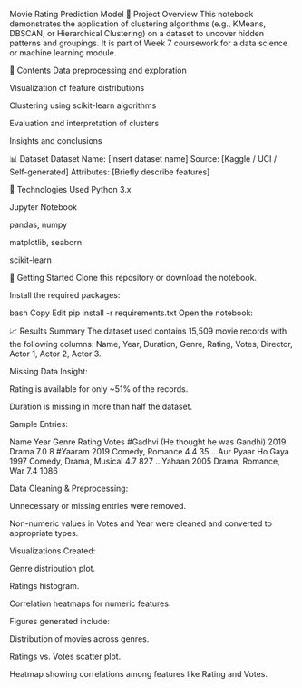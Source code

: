 Movie Rating Prediction Model
📌 Project Overview
This notebook demonstrates the application of clustering algorithms (e.g., KMeans, DBSCAN, or Hierarchical Clustering) on a dataset to uncover hidden patterns and groupings. It is part of Week 7 coursework for a data science or machine learning module.

📂 Contents
Data preprocessing and exploration

Visualization of feature distributions

Clustering using scikit-learn algorithms

Evaluation and interpretation of clusters

Insights and conclusions

📊 Dataset
Dataset Name: [Insert dataset name]
Source: [Kaggle / UCI / Self-generated]
Attributes: [Briefly describe features]

🧰 Technologies Used
Python 3.x

Jupyter Notebook

pandas, numpy

matplotlib, seaborn

scikit-learn

🚀 Getting Started
Clone this repository or download the notebook.

Install the required packages:

bash
Copy
Edit
pip install -r requirements.txt
Open the notebook:


📈 Results Summary
The dataset used contains 15,509 movie records with the following columns:
Name, Year, Duration, Genre, Rating, Votes, Director, Actor 1, Actor 2, Actor 3.

Missing Data Insight:

Rating is available for only ~51% of the records.

Duration is missing in more than half the dataset.

Sample Entries:

Name	Year	Genre	Rating	Votes
#Gadhvi (He thought he was Gandhi)	2019	Drama	7.0	8
#Yaaram	2019	Comedy, Romance	4.4	35
...Aur Pyaar Ho Gaya	1997	Comedy, Drama, Musical	4.7	827
...Yahaan	2005	Drama, Romance, War	7.4	1086

Data Cleaning & Preprocessing:

Unnecessary or missing entries were removed.

Non-numeric values in Votes and Year were cleaned and converted to appropriate types.

Visualizations Created:

Genre distribution plot.

Ratings histogram.

Correlation heatmaps for numeric features.

Figures generated include:

Distribution of movies across genres.

Ratings vs. Votes scatter plot.

Heatmap showing correlations among features like Rating and Votes.









